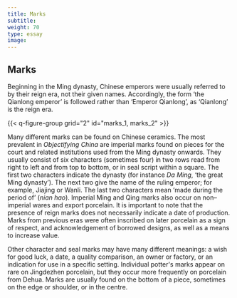 ```yaml
---
title: Marks
subtitle:
weight: 70
type: essay
image:
---
```



## Marks

Beginning in the Ming dynasty, Chinese emperors were usually referred to by their reign era, not their given names. Accordingly, the form ‘the Qianlong emperor’ is followed rather than ‘Emperor Qianlong’, as ‘Qianlong’ is the reign era.

{{< q-figure-group grid="2" id="marks_1, marks_2" >}}

Many different marks can be found on Chinese ceramics. The most prevalent in *Objectifying China* are imperial marks found on pieces for the court and related institutions used from the Ming dynasty onwards. They usually consist of six characters (sometimes four) in two rows read from right to left and from top to bottom, or in seal script within a square. The first two characters indicate the dynasty (for instance *Da Ming*, ‘the great Ming dynasty’). The next two give the name of the ruling emperor; for example, Jiajing or Wanli. The last two characters mean ‘made during the period of’ (*nian hao*). Imperial Ming and Qing marks also occur on non–imperial wares and export porcelain. It is important to note that the presence of reign marks does not necessarily indicate a date of production. Marks from previous eras were often inscribed on later porcelain as a sign of respect, and acknowledgement of borrowed designs, as well as a means to increase value.

Other character and seal marks may have many different meanings: a wish for good luck, a date, a quality comparison, an owner or factory, or an indication for use in a specific setting. Individual potter's marks appear on rare on Jingdezhen porcelain, but they occur more frequently on porcelain from Dehua. Marks are usually found on the bottom of a piece, sometimes on the edge or shoulder, or in the centre.
